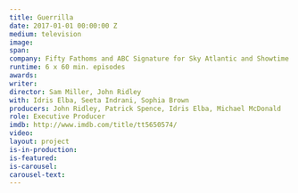```yaml
---
title: Guerrilla
date: 2017-01-01 00:00:00 Z
medium: television
image:
span:
company: Fifty Fathoms and ABC Signature for Sky Atlantic and Showtime
runtime: 6 x 60 min. episodes
awards: 
writer: 
director: Sam Miller, John Ridley
with: Idris Elba, Seeta Indrani, Sophia Brown
producers: John Ridley, Patrick Spence, Idris Elba, Michael McDonald
role: Executive Producer
imdb: http://www.imdb.com/title/tt5650574/
video: 
layout: project
is-in-production: 
is-featured: 
is-carousel: 
carousel-text: 
---
```


